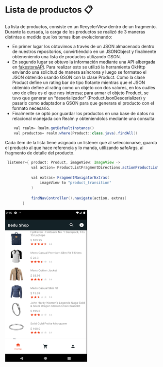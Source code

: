 # Lista de productos 📋

La lista de productos, consiste en un RecyclerView dentro de un fragmento.
Durante la cursada, la carga de los productos se realizó de 3 maneras distintas a medida que los temas iban evolucionando:
- En primer lugar los obtuvimos a través de un JSON almacenado dentro de nuestros repositorios, convirtiéndolo en un JSONObject y finalmente obteneniendo una lista de productos utilizando GSON.
- En segundo lugar se obtuvo la información mediante una API albergada en [fakestoreAPI](https://fakestoreapi.com/products).
Para realizar esto se utilizó la herramienta OkHttp enviando una solicitud de manera asíncrona y luego se formateo el JSON obtenido usando GSON con la clase Product. 
Como la clase Product define un rating bar de tipo flotante mientras que el JSON obtenido define al rating como un objeto con dos valores, en los cuáles uno de ellos es el que nos interesa; para armar el objeto Product, se tuvo que generar un “deserializador” (ProductJsonDescerializer) y pasarlo como adaptador a GSON para que generara el producto con el formato necesario.
- Finalmente se optó por guardar los productos en una base de datos no relacional manejada con  Realm y obteniendolos mediante una consulta:

```java
    val realm= Realm.getDefaultInstance()
    val productos= realm.where(Product::class.java).findAll()
```

Cada ítem de la lista tiene asignado un listener que al seleccionarse, guarda el producto al que hace referencia y lo manda, utilizando safeArgs, al fragmento de detalle del producto.

```java
 listener={ product: Product, imageView: ImageView ->
            val action= ProductListFragmentDirections.actionProductListFragment2ToProductDetailFragment2(product)
            
            val extras= FragmentNavigatorExtras(
                imageView to "product_transition"
            )

            findNavController().navigate(action, extras)
        }
```

<img src="../imagenes/listaProductos.png" width=" 270px" height="500px" >